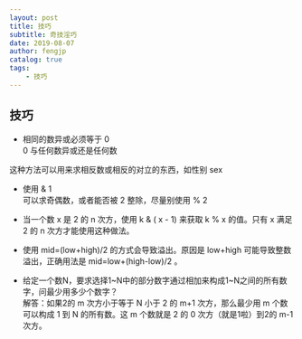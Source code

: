 ```yaml
---
layout: post
title: 技巧
subtitle: 奇技淫巧
date: 2019-08-07
author: fengjp
catalog: true
tags:
    - 技巧
---
```


## 技巧

- 相同的数异或必须等于 0  
  0 与任何数异或还是任何数

这种方法可以用来求相反数或相反的对立的东西，如性别 sex

- 使用 & 1  
可以求奇偶数，或者能否被 2 整除，尽量别使用 % 2

- 当一个数 x 是 2 的 n 次方，使用 k & ( x - 1) 来获取 k % x 的值。只有 x 满足 2 的 n 次方才能使用这种做法。
  
- 使用 mid=(low+high)/2 的方式会导致溢出。原因是 low+high 可能导致整数溢出，正确用法是 mid=low+(high-low)/2 。

- 给定一个数N，要求选择1~N中的部分数字通过相加来构成1~N之间的所有数字，问最少用多少个数字？  
解答：如果2的 m 次方小于等于 N 小于 2 的 m+1 次方，那么最少用 m 个数可以构成 1 到 N 的所有数。这 m 个数就是 2 的 0 次方（就是1啦）到2的 m-1 次方。